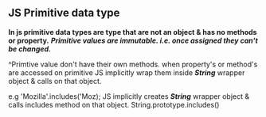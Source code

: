 ## JS Primitive data type

**In js primitive data types are type that are not an object & has no methods or property.**
***Primitive values are immutable. i.e. once assigned they can't be changed.***

^Primtive value don't have their own methods. when property's or method's are accessed on primitive
JS implicitly wrap them inside ***String*** wrapper object & calls on that object.

e.g 'Mozilla'.includes('Moz);  JS implicitly creates ***String*** wrapper object & calls includes method on that object.
String.prototype.includes()
